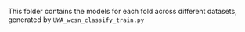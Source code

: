 This folder contains the models for each fold across different datasets, generated by `UWA_wcsn_classify_train.py`

